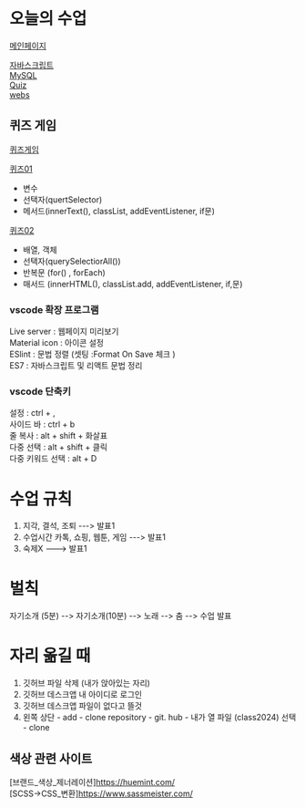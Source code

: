  # 오늘의 수업   
 
 [메인페이지](https://kimyih.github.io/class2024/)   

 [자바스크립트](https://kimyih.github.io/class2024/javascript/index.html)   
 [MySQL](https://kimyih.github.io/class2024/mysql/index.html)   
 [Quiz](https://kimyih.github.io/class2024/quiz/index.html)      
 [webs](https://kimyih.github.io/class2024/webd/index.html)    

 ## 퀴즈 게임
 [퀴즈게임](https://kimyih.github.io/class2024/quiz/index.html)   

 [퀴즈01](https://kimyih.github.io/class2024/quiz/quiz01.html)   
 - 변수
 - 선택자(quertSelector)
 - 메서드(innerText(), classList, addEventListener, if문)   

 [퀴즈02](https://kimyih.github.io/class2024/quiz/quiz02.html)   
 - 배열, 객체 
 - 선택자(querySelectiorAll())
 - 반복문 (for() , forEach)
 - 매서드 (innerHTML(), classList.add, addEventListener, if,문)
 

 ### vscode 확장 프로그램   
 Live server : 웹페이지 미리보기   
 Material icon : 아이콘 설정   
 ESlint : 문법 정렬 (셋팅 :Format On Save 체크 )   
 ES7 : 자바스크립트 및 리액트 문법 정리   

 ### vscode 단축키   
설정 : ctrl  + ,   
사이드 바 : ctrl + b   
줄 복사 : alt + shift + 화살표   
다중 선택 : alt + shift + 클릭    
다중 키워드 선택 : alt + D    

 # 수업 규칙   
1. 지각, 결석, 조퇴 ---> 발표1   
2. 수업시간 카톡, 쇼핑, 웹툰, 게임 ---> 발표1   
3. 숙제X ---> 발표1   

 # 벌칙   
 자기소개 (5분) --> 자기소개(10분) --> 노래 --> 춤 --> 수업 발표   

# 자리 옮길 때   
1. 깃허브 파일 삭제 (내가 앉아있는 자리)   
2. 깃허브 데스크앱 내 아이디로 로그인   
3. 깃허브 데스크앱 파일이 없다고 뜰것    
4. 왼쪽 상단 - add - clone repository - git. hub - 내가 열 파일 (class2024)    선택 - clone    

## 색상 관련 사이트   

[브랜드_색상_제너레이션]https://huemint.com/   
[SCSS->CSS_변환]https://www.sassmeister.com/   